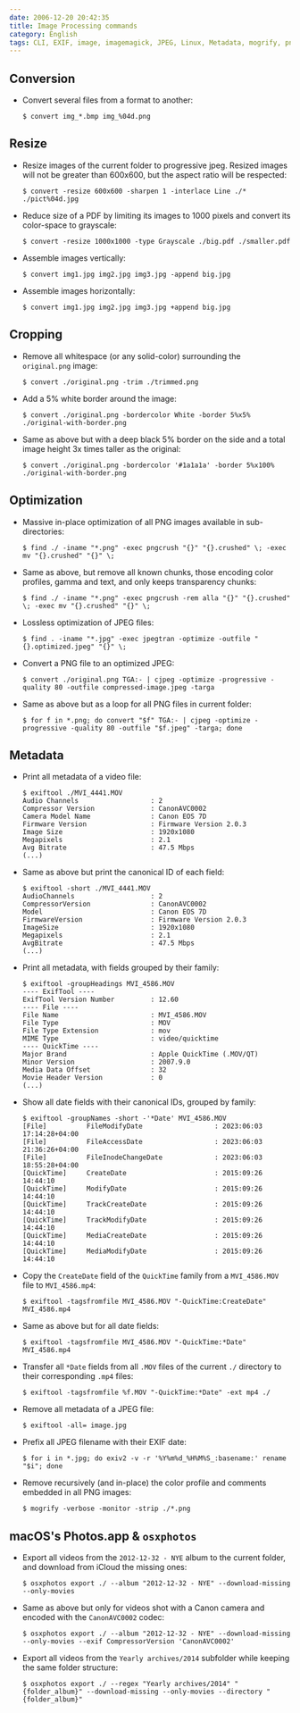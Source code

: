 ```yaml
---
date: 2006-12-20 20:42:35
title: Image Processing commands
category: English
tags: CLI, EXIF, image, imagemagick, JPEG, Linux, Metadata, mogrify, pngcrush, mozjpeg
---
```


## Conversion

- Convert several files from a format to another:

  ```shell-session
  $ convert img_*.bmp img_%04d.png
  ```

## Resize

- Resize images of the current folder to progressive jpeg. Resized images will not be greater than 600x600, but the aspect ratio will be respected:

  ```shell-session
  $ convert -resize 600x600 -sharpen 1 -interlace Line ./* ./pict%04d.jpg
  ```

- Reduce size of a PDF by limiting its images to 1000 pixels and convert its color-space to grayscale:

  ```shell-session
  $ convert -resize 1000x1000 -type Grayscale ./big.pdf ./smaller.pdf
  ```

- Assemble images vertically:

  ```shell-session
  $ convert img1.jpg img2.jpg img3.jpg -append big.jpg
  ```

- Assemble images horizontally:

  ```shell-session
  $ convert img1.jpg img2.jpg img3.jpg +append big.jpg
  ```

## Cropping

- Remove all whitespace (or any solid-color) surrounding the `original.png` image:

  ```shell-session
  $ convert ./original.png -trim ./trimmed.png
  ```

- Add a 5% white border around the image:

  ```shell-session
  $ convert ./original.png -bordercolor White -border 5%x5% ./original-with-border.png
  ```

- Same as above but with a deep black 5% border on the side and a total image height 3x times taller as the original:

  ```shell-session
  $ convert ./original.png -bordercolor '#1a1a1a' -border 5%x100% ./original-with-border.png
  ```

## Optimization

- Massive in-place optimization of all PNG images available in sub-directories:

  ```shell-session
  $ find ./ -iname "*.png" -exec pngcrush "{}" "{}.crushed" \; -exec mv "{}.crushed" "{}" \;
  ```

- Same as above, but remove all known chunks, those encoding color profiles, gamma and text, and only keeps transparency chunks:

  ```shell-session
  $ find ./ -iname "*.png" -exec pngcrush -rem alla "{}" "{}.crushed" \; -exec mv "{}.crushed" "{}" \;
  ```

- Lossless optimization of JPEG files:

  ```shell-session
  $ find . -iname "*.jpg" -exec jpegtran -optimize -outfile "{}.optimized.jpeg" "{}" \;
  ```

- Convert a PNG file to an optimized JPEG:

  ```shell-session
  $ convert ./original.png TGA:- | cjpeg -optimize -progressive -quality 80 -outfile compressed-image.jpeg -targa
  ```

- Same as above but as a loop for all PNG files in current folder:

  ```shell-session
  $ for f in *.png; do convert "$f" TGA:- | cjpeg -optimize -progressive -quality 80 -outfile "$f.jpeg" -targa; done
  ```

## Metadata

- Print all metadata of a video file:

  ```shell-session
  $ exiftool ./MVI_4441.MOV
  Audio Channels                  : 2
  Compressor Version              : CanonAVC0002
  Camera Model Name               : Canon EOS 7D
  Firmware Version                : Firmware Version 2.0.3
  Image Size                      : 1920x1080
  Megapixels                      : 2.1
  Avg Bitrate                     : 47.5 Mbps
  (...)
  ```

- Same as above but print the canonical ID of each field:

  ```shell-session
  $ exiftool -short ./MVI_4441.MOV
  AudioChannels                   : 2
  CompressorVersion               : CanonAVC0002
  Model                           : Canon EOS 7D
  FirmwareVersion                 : Firmware Version 2.0.3
  ImageSize                       : 1920x1080
  Megapixels                      : 2.1
  AvgBitrate                      : 47.5 Mbps
  (...)
  ```

- Print all metadata, with fields grouped by their family:

  ```shell-session
  $ exiftool -groupHeadings MVI_4586.MOV
  ---- ExifTool ----
  ExifTool Version Number         : 12.60
  ---- File ----
  File Name                       : MVI_4586.MOV
  File Type                       : MOV
  File Type Extension             : mov
  MIME Type                       : video/quicktime
  ---- QuickTime ----
  Major Brand                     : Apple QuickTime (.MOV/QT)
  Minor Version                   : 2007.9.0
  Media Data Offset               : 32
  Movie Header Version            : 0
  (...)
  ```

- Show all date fields with their canonical IDs, grouped by family:

  ```shell-session
  $ exiftool -groupNames -short -'*Date' MVI_4586.MOV
  [File]          FileModifyDate                  : 2023:06:03 17:14:28+04:00
  [File]          FileAccessDate                  : 2023:06:03 21:36:26+04:00
  [File]          FileInodeChangeDate             : 2023:06:03 18:55:28+04:00
  [QuickTime]     CreateDate                      : 2015:09:26 14:44:10
  [QuickTime]     ModifyDate                      : 2015:09:26 14:44:10
  [QuickTime]     TrackCreateDate                 : 2015:09:26 14:44:10
  [QuickTime]     TrackModifyDate                 : 2015:09:26 14:44:10
  [QuickTime]     MediaCreateDate                 : 2015:09:26 14:44:10
  [QuickTime]     MediaModifyDate                 : 2015:09:26 14:44:10
  ```

- Copy the `CreateDate` field of the `QuickTime` family from a `MVI_4586.MOV` file to `MVI_4586.mp4`:

  ```shell-session
  $ exiftool -tagsfromfile MVI_4586.MOV "-QuickTime:CreateDate" MVI_4586.mp4
  ```

- Same as above but for all date fields:

  ```shell-session
  $ exiftool -tagsfromfile MVI_4586.MOV "-QuickTime:*Date" MVI_4586.mp4
  ```

- Transfer all `*Date` fields from all `.MOV` files of the current `./` directory to their corresponding `.mp4` files:

  ```shell-session
  $ exiftool -tagsfromfile %f.MOV "-QuickTime:*Date" -ext mp4 ./
  ```

- Remove all metadata of a JPEG file:

  ```shell-session
  $ exiftool -all= image.jpg
  ```

- Prefix all JPEG filename with their EXIF date:

  ```shell-session
  $ for i in *.jpg; do exiv2 -v -r '%Y%m%d_%H%M%S_:basename:' rename "$i"; done
  ```

- Remove recursively (and in-place) the color profile and comments embedded in all PNG images:

  ```shell-session
  $ mogrify -verbose -monitor -strip ./*.png
  ```

## macOS's Photos.app & `osxphotos`

- Export all videos from the `2012-12-32 - NYE` album to the current folder, and download from iCloud the missing ones:

  ```shell-session
  $ osxphotos export ./ --album "2012-12-32 - NYE" --download-missing --only-movies
  ```

- Same as above but only for videos shot with a Canon camera and encoded with the `CanonAVC0002` codec:

  ```shell-session
  $ osxphotos export ./ --album "2012-12-32 - NYE" --download-missing --only-movies --exif CompressorVersion 'CanonAVC0002'
  ```

- Export all videos from the `Yearly archives/2014` subfolder while keeping the same folder structure:

  ```shell-session
  $ osxphotos export ./ --regex "Yearly archives/2014" "{folder_album}" --download-missing --only-movies --directory "{folder_album}"
  ```
